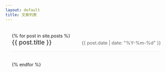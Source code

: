 ```yaml
---
layout: default
title: 文章列表
---
```


<div class="post-list">
  {% for post in site.posts %}
    <article class="post-item">
      <a href="{{ post.url | relative_url }}" class="post-link">
        <div class="post-header">
          <h2 class="post-title">{{ post.title }}</h2>
          <time class="post-date" datetime="{{ post.date | date_to_xmlschema }}">
            {{ post.date | date: "%Y-%m-%d" }}
          </time>
        </div>
      </a>
    </article>
  {% endfor %}
</div>

<style>
.post-list {
  max-width: 800px;
  margin: 0 auto;
  padding: 20px;
}

.post-item {
  margin-bottom: 2rem;
  border-bottom: 1px solid #eee;
  padding-bottom: 1rem;
}

.post-link {
  text-decoration: none;
  color: inherit;
}

.post-header {
  display: flex;
  justify-content: space-between;
  align-items: baseline;
}

.post-title {
  margin: 0;
  font-size: 1.2rem;
  font-weight: 500;
  color: #333;
}

.post-date {
  font-size: 0.9rem;
  color: #666;
  margin-left: 1.5rem;
  flex-shrink: 0;
}

@media (max-width: 600px) {
  .post-header {
    flex-direction: column;
  }
  
  .post-date {
    margin-left: 0;
    margin-top: 0.5rem;
  }
}
</style>
